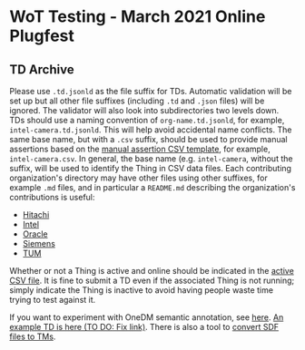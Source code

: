 # WoT Testing - March 2021 Online Plugfest 
## TD Archive

Please use `.td.jsonld` as the file suffix for TDs.
Automatic validation will be set up but all other file suffixes 
(including `.td` and `.json` files) will be ignored.
The validator will also look into subdirectories two levels down.
TDs should use a naming convention of `org-name.td.jsonld`, for example, `intel-camera.td.jsonld`.
This will help avoid accidental name conflicts.
The same base name, but with a `.csv` suffix, should be used to
provide manual assertions based on the [manual assertion CSV template](../manual.csv),
for example, `intel-camera.csv`.
In general, the base name (e.g. `intel-camera`, without the suffix, will be used to identify the Thing
in CSV data files.
Each contributing organization's directory may have other files using other suffixes,
for example `.md` files, and in particular a `README.md` describing the organization's
contributions is useful:

* [Hitachi](Hitachi/README.md)
* [Intel](Intel/README.md)
* [Oracle](Oracle/README.md)
* [Siemens](Siemens/README.md)
* [TUM](TUM/README.md)

Whether or not a Thing is active and online should be indicated in the 
[active CSV file](../active.csv).
It is fine to submit a TD even if the associated Thing is not running;
simply indicate the Thing is inactive to avoid
having people waste time trying to test against it.

If you want to experiment with OneDM semantic annotation,
see [here](https://github.com/one-data-model/playground/tree/master/sdfObject).
[An example TD is here (TO DO: Fix link)](https://github.com/mjkoster/ODM-Examples/blob/master/examples/switch-td.json).
There is also a tool to [convert SDF files to TMs](https://github.com/roman-kravtsov/sdf-object-converter).
